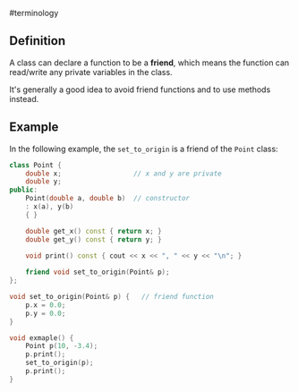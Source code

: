 #terminology

## Definition
A class can declare a function to be a **friend**, which means the function can read/write any private variables in the class.

It's generally a good idea to avoid friend functions and to use methods instead.

## Example
In the following example, the `set_to_origin` is a friend of the `Point` class:
```cpp
class Point {
    double x;                  // x and y are private
    double y;
public:
    Point(double a, double b)  // constructor
    : x(a), y(b)
    { }

    double get_x() const { return x; }
    double get_y() const { return y; }

    void print() const { cout << x << ", " << y << "\n"; }
    
    friend void set_to_origin(Point& p);
};

void set_to_origin(Point& p) {   // friend function
    p.x = 0.0;
    p.y = 0.0;
}

void exmaple() {
    Point p(10, -3.4);
    p.print();
    set_to_origin(p);
    p.print();
}
```